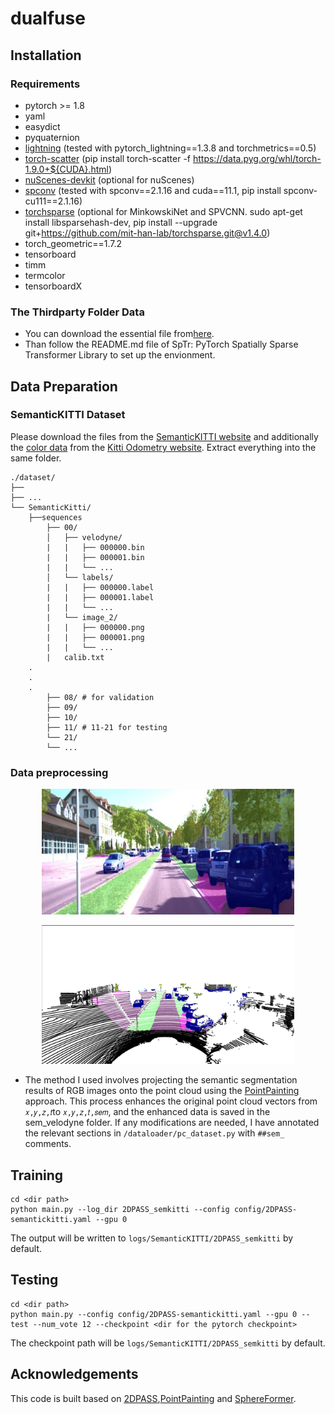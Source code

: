 # dualfuse
## Installation
### Requirements
- pytorch >= 1.8 
- yaml
- easydict
- pyquaternion
- [lightning](https://github.com/Lightning-AI/lightning) (tested with pytorch_lightning==1.3.8 and torchmetrics==0.5)
- [torch-scatter](https://github.com/rusty1s/pytorch_scatter) (pip install torch-scatter -f https://data.pyg.org/whl/torch-1.9.0+${CUDA}.html)
- [nuScenes-devkit](https://github.com/nutonomy/nuscenes-devkit) (optional for nuScenes)
- [spconv](https://github.com/traveller59/spconv) (tested with spconv==2.1.16 and cuda==11.1, pip install spconv-cu111==2.1.16)
- [torchsparse](https://github.com/mit-han-lab/torchsparse) (optional for MinkowskiNet and SPVCNN. sudo apt-get install libsparsehash-dev, pip install --upgrade git+https://github.com/mit-han-lab/torchsparse.git@v1.4.0)
- torch_geometric==1.7.2
- tensorboard
- timm
- termcolor
- tensorboardX

### The Thirdparty Folder Data
- You can download the essential file from[here](https://github.com/dvlab-research/SphereFormer/tree/master/third_party/SparseTransformer).
- Than follow the README.md file of SpTr: PyTorch Spatially Sparse Transformer Library to set up the envionment.

## Data Preparation

### SemanticKITTI Dataset
Please download the files from the [SemanticKITTI website](http://semantic-kitti.org/dataset.html) and additionally the [color data](http://www.cvlibs.net/download.php?file=data_odometry_color.zip) from the [Kitti Odometry website](http://www.cvlibs.net/datasets/kitti/eval_odometry.php). Extract everything into the same folder.
```
./dataset/
├── 
├── ...
└── SemanticKitti/
    ├──sequences
        ├── 00/           
        │   ├── velodyne/	
        |   |	├── 000000.bin
        |   |	├── 000001.bin
        |   |	└── ...
        │   └── labels/ 
        |   |   ├── 000000.label
        |   |   ├── 000001.label
        |   |   └── ...
        |   └── image_2/ 
        |   |   ├── 000000.png
        |   |   ├── 000001.png
        |   |   └── ...
        |   calib.txt
	.
	.
	.
        ├── 08/ # for validation
        ├── 09/
        ├── 10/
        ├── 11/ # 11-21 for testing
        └── 21/
	    └── ...
```
### Data preprocessing
<p align="center">
   <img src="images/pointpainting1.jpg" width="80%"> 
</p>
<p align="center">
   <img src="images/pointpainting2.jpg" width="80%"> 
</p>

- The method I used involves projecting the semantic segmentation results of RGB images onto the point cloud using the [PointPainting](https://github.com/AmrElsersy/PointPainting) approach. This process enhances the original point cloud vectors from `𝑥,𝑦,𝑧,𝑡`to `𝑥,𝑦,𝑧,𝑡,𝑠𝑒𝑚`, and the enhanced data is saved in the sem_velodyne folder. If any modifications are needed, I have annotated the relevant sections in `/dataloader/pc_dataset.py` with `##sem_` comments.

## Training

```shell script
cd <dir path>
python main.py --log_dir 2DPASS_semkitti --config config/2DPASS-semantickitti.yaml --gpu 0
```
The output will be written to `logs/SemanticKITTI/2DPASS_semkitti` by default. 

## Testing

```shell script
cd <dir path>
python main.py --config config/2DPASS-semantickitti.yaml --gpu 0 --test --num_vote 12 --checkpoint <dir for the pytorch checkpoint>
```
The checkpoint path will be `logs/SemanticKITTI/2DPASS_semkitti` by default. 

## Acknowledgements
This code is built based on [2DPASS](https://github.com/yanx27/2DPASS/tree/main?tab=readme-ov-file),[PointPainting](https://github.com/AmrElsersy/PointPainting) and [SphereFormer](https://github.com/dvlab-research/SphereFormer).
